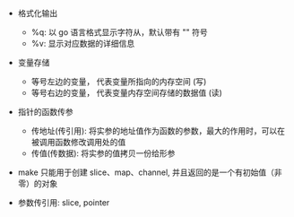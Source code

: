 
- 格式化输出
  - %q: 以 go 语言格式显示字符从，默认带有 "" 符号
  - %v: 显示对应数据的详细信息
- 变量存储
  - 等号左边的变量， 代表变量所指向的内存空间 (写)
  - 等号右边的变量， 代表变量内存空间存储的数据值 (读)
- 指针的函数传参
  - 传地址(传引用): 将实参的地址值作为函数的参数，最大的作用时，可以在被调用函数修改调用处的值
  - 传值(传数据): 将实参的值拷贝一份给形参


- make 只能用于创建 slice、map、channel, 并且返回的是一个有初始值（非零）的对象
- 参数传引用: slice, pointer

